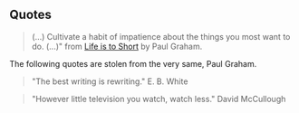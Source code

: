 ## Quotes
> (...) Cultivate a habit of impatience about the things you most want to do. (...)" from [Life is to Short](http://www.paulgraham.com/vb.html) by Paul Graham. 

The following quotes are stolen from the very same, Paul Graham.

> "The best writing is rewriting."
> E. B. White

> "However little television you watch, watch less." 
> David McCullough

